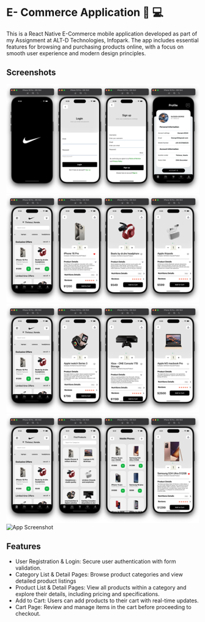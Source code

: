 
# E- Commerce Application 🚀 💻

This is a React Native E-Commerce mobile application developed as part of my Assignment at ALT-D Technologies, Infopark. The app includes essential features for browsing and purchasing products online, with a focus on smooth user experience and modern design principles.



 

##  Screenshots
![App Screenshot](./overview/overview-1.png)
![App Screenshot](./overview/overview-2.png)
![App Screenshot](./overview/overview-3.png)
![App Screenshot](./overview/overview-4.png)
![App Screenshot](./overview/overview-5.png)



## Features

- User Registration & Login: Secure user authentication with form validation.
- Category List & Detail Pages: Browse product categories and view detailed product listings
- Product List & Detail Pages: View all products within a category and explore their details, including pricing and specifications.
- Add to Cart: Users can add products to their cart with real-time updates.
- Cart Page: Review and manage items in the cart before proceeding to checkout.



